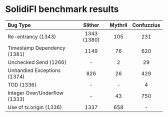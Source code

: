 # SolidiFI benchmark results


| Bug Type                      | Slither  | Mythril  | Confuzzius |
| :---------------------------- | :------: | :------: | :---------:|
| Re-entrancy (1343)            | 1343 (1380)     | 105      | 231        |
| Timestamp Dependency (1381)   | 1149     | 76       | 620        |
| Unchecked Send (1266)         | -        | 2        | 29         |
| Unhandled Exceptions (1374)   | 826      | 26       | 429        |
| TOD (1336)                    | -        | -        | 4          |
| Integer Over/Underflow (1333) | -        | 43       | 750        |
| Use of tx.origin (1336)       | 1337     | 658      | -          |


